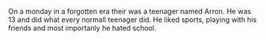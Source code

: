On a monday in a forgotten era their was a teenager named Arron. He was 13 and did what every normall teenager did. He liked sports, playing with his friends and most importanly he hated school.